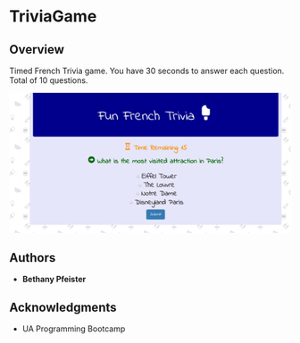 # TriviaGame

## Overview

Timed French Trivia game. You have 30 seconds to answer each question. Total of 10 questions.

![Screenshot](assets/images/screenshot.JPG)


## Authors

* **Bethany Pfeister** 

## Acknowledgments

* UA Programming Bootcamp